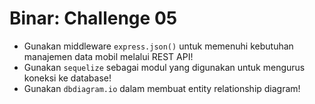 # Binar: Challenge 05

- Gunakan middleware `express.json()` untuk memenuhi kebutuhan manajemen data mobil melalui REST API!
- Gunakan `sequelize` sebagai modul yang digunakan untuk mengurus koneksi ke database!
- Gunakan `dbdiagram.io` dalam membuat entity relationship diagram!
